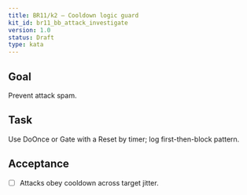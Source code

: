 ```yaml
---
title: BR11/k2 — Cooldown logic guard
kit_id: br11_bb_attack_investigate
version: 1.0
status: Draft
type: kata
---
```

## Goal
Prevent attack spam.
## Task
Use DoOnce or Gate with a Reset by timer; log first-then-block pattern.
## Acceptance
- [ ] Attacks obey cooldown across target jitter.